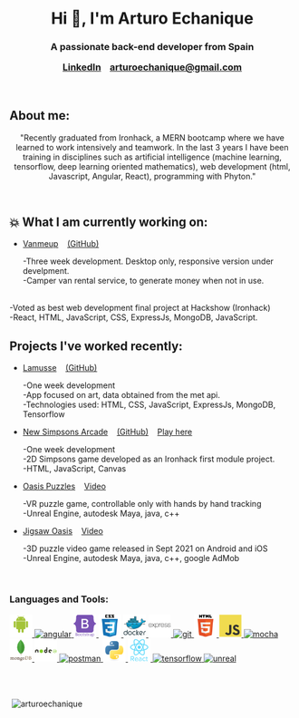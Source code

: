 <h1 align="center">Hi 👋, I'm Arturo Echanique</h1>
<h3 align="center">A passionate back-end developer from Spain

[**LinkedIn**](https://www.linkedin.com/in/arturo-echanique)&nbsp;&nbsp;&nbsp;
**arturoechanique@gmail.com**</h3>



<br>

## About me:

<p align="center"> "Recently graduated from Ironhack, a MERN bootcamp where we have learned to work intensively and teamwork.
In the last 3 years I have been training in disciplines such as artificial intelligence (machine learning, tensorflow, deep learning oriented mathematics), web development (html, Javascript, Angular, React), programming with Phyton."</p>
<br>

## :boom: What I am currently working on:

- [Vanmeup](https://vanmeup.netlify.app) &nbsp;&nbsp;&nbsp;[(GitHub)](https://github.com/ArturoEchanique/vans-project-client)

  <span><p>-Three week development. Desktop only, responsive version under develpment.<br>
-Camper van rental service, to generate money when not in use.
<br>
-Voted as best web development final project at Hackshow (Ironhack)
<br>
-React, HTML, JavaScript, CSS, ExpressJs, MongoDB, JavaScript.
</p></span>
  
      

## Projects I've worked recently:

- [Lamusse](https://lamusse.herokuapp.com) &nbsp;&nbsp;&nbsp;[(GitHub)](https://github.com/ArturoEchanique/museumApp)

  <span><p>-One week development<br>
  -App focused on art, data obtained from the met api.<br>
-Technologies used: HTML, CSS, JavaScript, ExpressJs, MongoDB, Tensorflow</p></span>

- [New Simpsons Arcade](https://www.youtube.com/watch?v=O0E5fRSZYvA) &nbsp;&nbsp;&nbsp;[(GitHub)](https://github.com/ArturoEchanique/juegoLuciaYArturo) &nbsp;&nbsp;&nbsp;[Play here](https://lnkd.in/dj6zzHCa)

  <span><p>
  -One week development<br>
  -2D Simpsons game developed as an Ironhack first module project.<br>
-HTML, JavaScript, Canvas<br></p></span>

- [Oasis Puzzles](https://www.oculus.com/experiences/quest/6953290791410082) &nbsp;&nbsp;&nbsp;[Video](https://www.youtube.com/watch?v=GjiTV9gKizQ)

  <span><p>-VR puzzle game, controllable only with hands by hand tracking<br>
-Unreal Engine, autodesk Maya, java, c++</p></span>

- [Jigsaw Oasis](https://apps.apple.com/mn/app/jigsaw-oasis-puzzles/id1586618791) &nbsp;&nbsp;&nbsp;[Video](https://www.youtube.com/watch?v=mI7ldY4LW3Y)

  <span><p>-3D puzzle video game released in Sept 2021 on Android and iOS<br>
-Unreal Engine, autodesk Maya, java, c++, google AdMob</p></span>
<br>
<h3 align="left">Languages and Tools:</h3>
<p align="left"> <a href="https://developer.android.com" target="_blank" rel="noreferrer"> <img src="https://raw.githubusercontent.com/devicons/devicon/master/icons/android/android-original-wordmark.svg" alt="android" width="40" height="40"/> </a> <a href="https://angular.io" target="_blank" rel="noreferrer"> <img src="https://angular.io/assets/images/logos/angular/angular.svg" alt="angular" width="40" height="40"/> </a> <a href="https://getbootstrap.com" target="_blank" rel="noreferrer"> <img src="https://raw.githubusercontent.com/devicons/devicon/master/icons/bootstrap/bootstrap-plain-wordmark.svg" alt="bootstrap" width="40" height="40"/> </a> <a href="https://www.w3schools.com/css/" target="_blank" rel="noreferrer"> <img src="https://raw.githubusercontent.com/devicons/devicon/master/icons/css3/css3-original-wordmark.svg" alt="css3" width="40" height="40"/> </a> <a href="https://www.docker.com/" target="_blank" rel="noreferrer"> <img src="https://raw.githubusercontent.com/devicons/devicon/master/icons/docker/docker-original-wordmark.svg" alt="docker" width="40" height="40"/> </a> <a href="https://expressjs.com" target="_blank" rel="noreferrer"> <img src="https://raw.githubusercontent.com/devicons/devicon/master/icons/express/express-original-wordmark.svg" alt="express" width="40" height="40"/> </a> <a href="https://git-scm.com/" target="_blank" rel="noreferrer"> <img src="https://www.vectorlogo.zone/logos/git-scm/git-scm-icon.svg" alt="git" width="40" height="40"/> </a> <a href="https://www.w3.org/html/" target="_blank" rel="noreferrer"> <img src="https://raw.githubusercontent.com/devicons/devicon/master/icons/html5/html5-original-wordmark.svg" alt="html5" width="40" height="40"/> </a> <a href="https://developer.mozilla.org/en-US/docs/Web/JavaScript" target="_blank" rel="noreferrer"> <img src="https://raw.githubusercontent.com/devicons/devicon/master/icons/javascript/javascript-original.svg" alt="javascript" width="40" height="40"/> </a> <a href="https://mochajs.org" target="_blank" rel="noreferrer"> <img src="https://www.vectorlogo.zone/logos/mochajs/mochajs-icon.svg" alt="mocha" width="40" height="40"/> </a> <a href="https://www.mongodb.com/" target="_blank" rel="noreferrer"> <img src="https://raw.githubusercontent.com/devicons/devicon/master/icons/mongodb/mongodb-original-wordmark.svg" alt="mongodb" width="40" height="40"/> </a> <a href="https://nodejs.org" target="_blank" rel="noreferrer"> <img src="https://raw.githubusercontent.com/devicons/devicon/master/icons/nodejs/nodejs-original-wordmark.svg" alt="nodejs" width="40" height="40"/> </a> <a href="https://postman.com" target="_blank" rel="noreferrer"> <img src="https://www.vectorlogo.zone/logos/getpostman/getpostman-icon.svg" alt="postman" width="40" height="40"/> </a> <a href="https://www.python.org" target="_blank" rel="noreferrer"> <img src="https://raw.githubusercontent.com/devicons/devicon/master/icons/python/python-original.svg" alt="python" width="40" height="40"/> </a> <a href="https://reactjs.org/" target="_blank" rel="noreferrer"> <img src="https://raw.githubusercontent.com/devicons/devicon/master/icons/react/react-original-wordmark.svg" alt="react" width="40" height="40"/> </a> <a href="https://www.tensorflow.org" target="_blank" rel="noreferrer"> <img src="https://www.vectorlogo.zone/logos/tensorflow/tensorflow-icon.svg" alt="tensorflow" width="40" height="40"/> </a> <a href="https://unrealengine.com/" target="_blank" rel="noreferrer"> <img src="https://raw.githubusercontent.com/kenangundogan/fontisto/036b7eca71aab1bef8e6a0518f7329f13ed62f6b/icons/svg/brand/unreal-engine.svg" alt="unreal" width="40" height="40"/> </a> </p>

<br>
<br>

<p>&nbsp;<img align="center" src="https://github-readme-stats.vercel.app/api?username=arturoechanique&show_icons=true&locale=en" alt="arturoechanique" /></p>